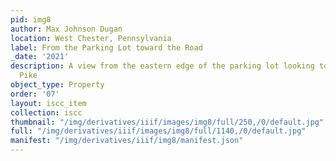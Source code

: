 ```yaml
---
pid: img8
author: Max Johnson Dugan
location: West Chester, Pennsylvania
label: From the Parking Lot toward the Road
_date: '2021'
description: A view from the eastern edge of the parking lot looking toward Pottstown
  Pike
object_type: Property
order: '07'
layout: iscc_item
collection: iscc
thumbnail: "/img/derivatives/iiif/images/img8/full/250,/0/default.jpg"
full: "/img/derivatives/iiif/images/img8/full/1140,/0/default.jpg"
manifest: "/img/derivatives/iiif/img8/manifest.json"
---
```

